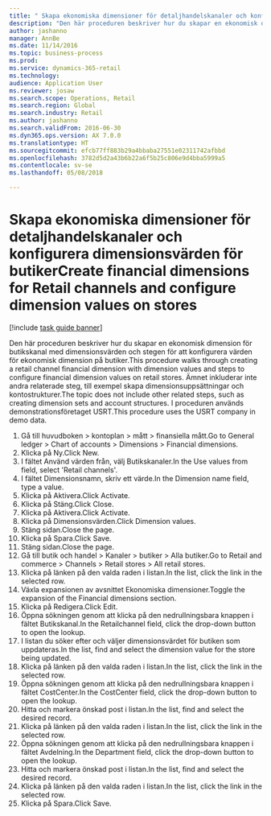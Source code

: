 ```yaml
--- 
title: " Skapa ekonomiska dimensioner för detaljhandelskanaler och konfigurera dimensionsvärden för butiker"
description: "Den här proceduren beskriver hur du skapar en ekonomisk dimension för butikskanal med dimensionsvärden och stegen för att konfigurera värden för ekonomisk dimension på butiker."
author: jashanno
manager: AnnBe
ms.date: 11/14/2016
ms.topic: business-process
ms.prod: 
ms.service: dynamics-365-retail
ms.technology: 
audience: Application User
ms.reviewer: josaw
ms.search.scope: Operations, Retail
ms.search.region: Global
ms.search.industry: Retail
ms.author: jashanno
ms.search.validFrom: 2016-06-30
ms.dyn365.ops.version: AX 7.0.0
ms.translationtype: HT
ms.sourcegitcommit: efcb77ff883b29a4bbaba27551e02311742afbbd
ms.openlocfilehash: 3782d5d2a43b6b22a6f5b25c806e9d4bba5999a5
ms.contentlocale: sv-se
ms.lasthandoff: 05/08/2018

---
```

# <a name="create-financial-dimensions-for-retail-channels-and-configure-dimension-values-on-stores"></a><span data-ttu-id="99c50-103"> Skapa ekonomiska dimensioner för detaljhandelskanaler och konfigurera dimensionsvärden för butiker</span><span class="sxs-lookup"><span data-stu-id="99c50-103">Create financial dimensions for Retail channels and configure dimension values on stores</span></span>

[!include [task guide banner](../includes/task-guide-banner.md)]

<span data-ttu-id="99c50-104">Den här proceduren beskriver hur du skapar en ekonomisk dimension för butikskanal med dimensionsvärden och stegen för att konfigurera värden för ekonomisk dimension på butiker.</span><span class="sxs-lookup"><span data-stu-id="99c50-104">This procedure walks through creating a retail channel financial dimension with dimension values and steps to configure financial dimension values on retail stores.</span></span> <span data-ttu-id="99c50-105">Ämnet inkluderar inte andra relaterade steg, till exempel skapa dimensionsuppsättningar och kontostrukturer.</span><span class="sxs-lookup"><span data-stu-id="99c50-105">The topic does not include other related steps, such as creating dimension sets and account structures.</span></span> <span data-ttu-id="99c50-106">I proceduren används demonstrationsföretaget USRT.</span><span class="sxs-lookup"><span data-stu-id="99c50-106">This procedure uses the USRT company in demo data.</span></span>

1. <span data-ttu-id="99c50-107">Gå till huvudboken > kontoplan > mått > finansiella mått.</span><span class="sxs-lookup"><span data-stu-id="99c50-107">Go to General ledger > Chart of accounts > Dimensions > Financial dimensions.</span></span>
2. <span data-ttu-id="99c50-108">Klicka på Ny.</span><span class="sxs-lookup"><span data-stu-id="99c50-108">Click New.</span></span>
3. <span data-ttu-id="99c50-109">I fältet Använd värden från, välj Butikskanaler.</span><span class="sxs-lookup"><span data-stu-id="99c50-109">In the Use values from field, select 'Retail channels'.</span></span>
4. <span data-ttu-id="99c50-110">I fältet Dimensionsnamn, skriv ett värde.</span><span class="sxs-lookup"><span data-stu-id="99c50-110">In the Dimension name field, type a value.</span></span>
5. <span data-ttu-id="99c50-111">Klicka på Aktivera.</span><span class="sxs-lookup"><span data-stu-id="99c50-111">Click Activate.</span></span>
6. <span data-ttu-id="99c50-112">Klicka på Stäng.</span><span class="sxs-lookup"><span data-stu-id="99c50-112">Click Close.</span></span>
7. <span data-ttu-id="99c50-113">Klicka på Aktivera.</span><span class="sxs-lookup"><span data-stu-id="99c50-113">Click Activate.</span></span>
8. <span data-ttu-id="99c50-114">Klicka på Dimensionsvärden.</span><span class="sxs-lookup"><span data-stu-id="99c50-114">Click Dimension values.</span></span>
9. <span data-ttu-id="99c50-115">Stäng sidan.</span><span class="sxs-lookup"><span data-stu-id="99c50-115">Close the page.</span></span>
10. <span data-ttu-id="99c50-116">Klicka på Spara.</span><span class="sxs-lookup"><span data-stu-id="99c50-116">Click Save.</span></span>
11. <span data-ttu-id="99c50-117">Stäng sidan.</span><span class="sxs-lookup"><span data-stu-id="99c50-117">Close the page.</span></span>
12. <span data-ttu-id="99c50-118">Gå till butik och handel > Kanaler > butiker > Alla butiker.</span><span class="sxs-lookup"><span data-stu-id="99c50-118">Go to Retail and commerce > Channels > Retail stores > All retail stores.</span></span>
13. <span data-ttu-id="99c50-119">Klicka på länken på den valda raden i listan.</span><span class="sxs-lookup"><span data-stu-id="99c50-119">In the list, click the link in the selected row.</span></span>
14. <span data-ttu-id="99c50-120">Växla expansionen av avsnittet Ekonomiska dimensioner.</span><span class="sxs-lookup"><span data-stu-id="99c50-120">Toggle the expansion of the Financial dimensions section.</span></span>
15. <span data-ttu-id="99c50-121">Klicka på Redigera.</span><span class="sxs-lookup"><span data-stu-id="99c50-121">Click Edit.</span></span>
16. <span data-ttu-id="99c50-122">Öppna sökningen genom att klicka på den nedrullningsbara knappen i fältet Butikskanal.</span><span class="sxs-lookup"><span data-stu-id="99c50-122">In the Retailchannel field, click the drop-down button to open the lookup.</span></span>
17. <span data-ttu-id="99c50-123">I listan du söker efter och väljer dimensionsvärdet för butiken som uppdateras.</span><span class="sxs-lookup"><span data-stu-id="99c50-123">In the list, find and select the dimension value for the store being updated.</span></span>
18. <span data-ttu-id="99c50-124">Klicka på länken på den valda raden i listan.</span><span class="sxs-lookup"><span data-stu-id="99c50-124">In the list, click the link in the selected row.</span></span>
19. <span data-ttu-id="99c50-125">Öppna sökningen genom att klicka på den nedrullningsbara knappen i fältet CostCenter.</span><span class="sxs-lookup"><span data-stu-id="99c50-125">In the CostCenter field, click the drop-down button to open the lookup.</span></span>
20. <span data-ttu-id="99c50-126">Hitta och markera önskad post i listan.</span><span class="sxs-lookup"><span data-stu-id="99c50-126">In the list, find and select the desired record.</span></span>
21. <span data-ttu-id="99c50-127">Klicka på länken på den valda raden i listan.</span><span class="sxs-lookup"><span data-stu-id="99c50-127">In the list, click the link in the selected row.</span></span>
22. <span data-ttu-id="99c50-128">Öppna sökningen genom att klicka på den nedrullningsbara knappen i fältet Avdelning.</span><span class="sxs-lookup"><span data-stu-id="99c50-128">In the Department field, click the drop-down button to open the lookup.</span></span>
23. <span data-ttu-id="99c50-129">Hitta och markera önskad post i listan.</span><span class="sxs-lookup"><span data-stu-id="99c50-129">In the list, find and select the desired record.</span></span>
24. <span data-ttu-id="99c50-130">Klicka på länken på den valda raden i listan.</span><span class="sxs-lookup"><span data-stu-id="99c50-130">In the list, click the link in the selected row.</span></span>
25. <span data-ttu-id="99c50-131">Klicka på Spara.</span><span class="sxs-lookup"><span data-stu-id="99c50-131">Click Save.</span></span>


